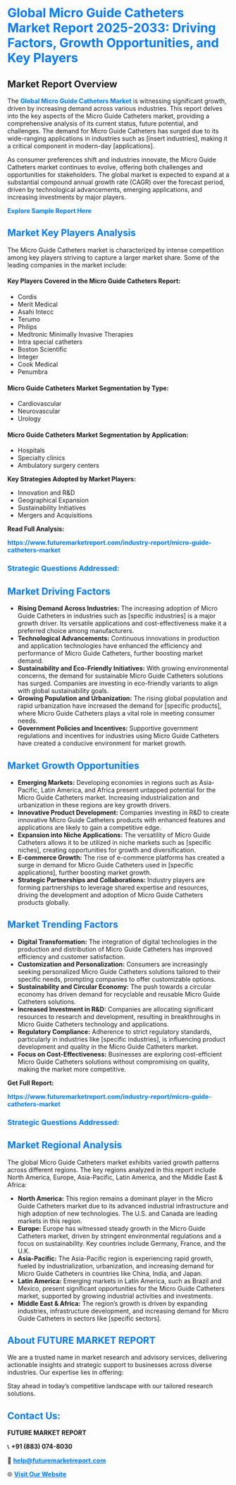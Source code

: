 <h1 style="color: #007BFF;">Global Micro Guide Catheters Market Report 2025-2033: Driving Factors, Growth Opportunities, and Key Players</h1>

<section id="overview">
<h2>Market Report Overview</h2>
<p>The <a href="https://www.futuremarketreport.com/industry-report/micro-guide-catheters-market" style="color: #007BFF; text-decoration: none;"><strong>Global Micro Guide Catheters Market</strong></a> is witnessing significant growth, driven by increasing demand across various industries. This report delves into the key aspects of the Micro Guide Catheters market, providing a comprehensive analysis of its current status, future potential, and challenges. The demand for Micro Guide Catheters has surged due to its wide-ranging applications in industries such as [insert industries], making it a critical component in modern-day [applications].</p>
<p>As consumer preferences shift and industries innovate, the Micro Guide Catheters market continues to evolve, offering both challenges and opportunities for stakeholders. The global market is expected to expand at a substantial compound annual growth rate (CAGR) over the forecast period, driven by technological advancements, emerging applications, and increasing investments by major players.</p>
</section>

<section id="overview">
<p><a href="https://www.futuremarketreport.com/request-sample/reportId=82740" style="color: #007BFF; text-decoration: none;"><strong>Explore Sample Report Here</strong></a></p>
</section>

<section id="key-players">
<h2 style="color: #007BFF;">Market Key Players Analysis</h2>
<p>The Micro Guide Catheters market is characterized by intense competition among key players striving to capture a larger market share. Some of the leading companies in the market include:</p>
<h4>Key Players Covered in the Micro Guide Catheters Report:</h4>
<ul><li>Cordis</li><li>Merit Medical</li><li>Asahi Intecc</li><li>Terumo</li><li>Philips</li><li>Medtronic Minimally Invasive Therapies</li><li>Intra special catheters</li><li>Boston Scientific</li><li>Integer</li><li>Cook Medical</li><li>Penumbra</li></ul>
<h4>Micro Guide Catheters Market Segmentation by Type:</h4>
<ul><li>Cardiovascular</li><li>Neurovascular</li><li>Urology</li></ul>

<h4>Micro Guide Catheters Market Segmentation by Application:</h4>
<ul><li>Hospitals</li><li>Specialty clinics</li><li>Ambulatory surgery centers</li></ul>
<p><strong>Key Strategies Adopted by Market Players:</strong></p>
<ul>
<li>Innovation and R&D</li>
<li>Geographical Expansion</li>
<li>Sustainability Initiatives</li>
<li>Mergers and Acquisitions</li>
</ul>
</section>

<section>
<p><strong>Read Full Analysis: </strong></p><a href="https://www.futuremarketreport.com/industry-report/micro-guide-catheters-market" style="color: #007BFF; text-decoration: none;"><strong>https://www.futuremarketreport.com/industry-report/micro-guide-catheters-market</strong></a>
<h3 style="color: #007BFF;">Strategic Questions Addressed:</h3>
</section>

<section id="driving-factors">
<h2 style="color: #007BFF;">Market Driving Factors</h2>
<ul>
<li><strong>Rising Demand Across Industries:</strong> The increasing adoption of Micro Guide Catheters in industries such as [specific industries] is a major growth driver. Its versatile applications and cost-effectiveness make it a preferred choice among manufacturers.</li>
<li><strong>Technological Advancements:</strong> Continuous innovations in production and application technologies have enhanced the efficiency and performance of Micro Guide Catheters, further boosting market demand.</li>
<li><strong>Sustainability and Eco-Friendly Initiatives:</strong> With growing environmental concerns, the demand for sustainable Micro Guide Catheters solutions has surged. Companies are investing in eco-friendly variants to align with global sustainability goals.</li>
<li><strong>Growing Population and Urbanization:</strong> The rising global population and rapid urbanization have increased the demand for [specific products], where Micro Guide Catheters plays a vital role in meeting consumer needs.</li>
<li><strong>Government Policies and Incentives:</strong> Supportive government regulations and incentives for industries using Micro Guide Catheters have created a conducive environment for market growth.</li>
</ul>
</section>

<section id="growth-opportunities">
<h2 style="color: #007BFF;">Market Growth Opportunities</h2>
<ul>
<li><strong>Emerging Markets:</strong> Developing economies in regions such as Asia-Pacific, Latin America, and Africa present untapped potential for the Micro Guide Catheters market. Increasing industrialization and urbanization in these regions are key growth drivers.</li>
<li><strong>Innovative Product Development:</strong> Companies investing in R&D to create innovative Micro Guide Catheters products with enhanced features and applications are likely to gain a competitive edge.</li>
<li><strong>Expansion into Niche Applications:</strong> The versatility of Micro Guide Catheters allows it to be utilized in niche markets such as [specific niches], creating opportunities for growth and diversification.</li>
<li><strong>E-commerce Growth:</strong> The rise of e-commerce platforms has created a surge in demand for Micro Guide Catheters used in [specific applications], further boosting market growth.</li>
<li><strong>Strategic Partnerships and Collaborations:</strong> Industry players are forming partnerships to leverage shared expertise and resources, driving the development and adoption of Micro Guide Catheters products globally.</li>
</ul>
</section>

<section id="trending-factors">
<h2 style="color: #007BFF;">Market Trending Factors</h2>
<ul>
<li><strong>Digital Transformation:</strong> The integration of digital technologies in the production and distribution of Micro Guide Catheters has improved efficiency and customer satisfaction.</li>
<li><strong>Customization and Personalization:</strong> Consumers are increasingly seeking personalized Micro Guide Catheters solutions tailored to their specific needs, prompting companies to offer customizable options.</li>
<li><strong>Sustainability and Circular Economy:</strong> The push towards a circular economy has driven demand for recyclable and reusable Micro Guide Catheters solutions.</li>
<li><strong>Increased Investment in R&D:</strong> Companies are allocating significant resources to research and development, resulting in breakthroughs in Micro Guide Catheters technology and applications.</li>
<li><strong>Regulatory Compliance:</strong> Adherence to strict regulatory standards, particularly in industries like [specific industries], is influencing product development and quality in the Micro Guide Catheters market.</li>
<li><strong>Focus on Cost-Effectiveness:</strong> Businesses are exploring cost-efficient Micro Guide Catheters solutions without compromising on quality, making the market more competitive.</li>
</ul>
</section>

<section>
<p><strong>Get Full Report: </strong></p><a href="https://www.futuremarketreport.com/industry-report/micro-guide-catheters-market" style="color: #007BFF; text-decoration: none;"><strong>https://www.futuremarketreport.com/industry-report/micro-guide-catheters-market</strong></a>
<h3 style="color: #007BFF;">Strategic Questions Addressed:</h3>
</section>


<section id="regional-analysis">
<h2 style="color: #007BFF;">Market Regional Analysis</h2>
<p>The global Micro Guide Catheters market exhibits varied growth patterns across different regions. The key regions analyzed in this report include North America, Europe, Asia-Pacific, Latin America, and the Middle East & Africa:</p>
<ul>
<li><strong>North America:</strong> This region remains a dominant player in the Micro Guide Catheters market due to its advanced industrial infrastructure and high adoption of new technologies. The U.S. and Canada are leading markets in this region.</li>
<li><strong>Europe:</strong> Europe has witnessed steady growth in the Micro Guide Catheters market, driven by stringent environmental regulations and a focus on sustainability. Key countries include Germany, France, and the U.K.</li>
<li><strong>Asia-Pacific:</strong> The Asia-Pacific region is experiencing rapid growth, fueled by industrialization, urbanization, and increasing demand for Micro Guide Catheters in countries like China, India, and Japan.</li>
<li><strong>Latin America:</strong> Emerging markets in Latin America, such as Brazil and Mexico, present significant opportunities for the Micro Guide Catheters market, supported by growing industrial activities and investments.</li>
<li><strong>Middle East & Africa:</strong> The region’s growth is driven by expanding industries, infrastructure development, and increasing demand for Micro Guide Catheters in sectors like [specific sectors].</li>
</ul>
</section>

<footer>
<h2 style="color: #007BFF;">About FUTURE MARKET REPORT</h2>
<p>We are a trusted name in market research and advisory services, delivering actionable insights and strategic support to businesses across diverse industries. Our expertise lies in offering:</p>

<p>Stay ahead in today’s competitive landscape with our tailored research solutions.</p>

<h2 style="color: #007BFF;">Contact Us:</h2>
<p><strong>FUTURE MARKET REPORT</strong></p>
<p>📞 <strong>+91 (883) 074-8030</strong></p>
<p>📧 <strong><a href="mailto:help@futuremarketreport.com" style="color: #007BFF;">help@futuremarketreport.com</a></strong></p>
<p>🌐 <strong><a href="https://www.futuremarketreport.com/" style="color: #007BFF;">Visit Our Website</a></strong></p>
</footer>